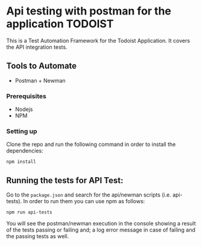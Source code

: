 # Api testing with postman for the application TODOIST

This is a Test Automation Framework for the Todoist Application. It covers the API integration tests.

## Tools to Automate

* Postman + Newman

### Prerequisites

* Nodejs
* NPM

### Setting up

Clone the repo and run the following command in order to install the dependencies:

```
npm install
```

## Running the tests for API Test:

Go to the `package.json` and search for the api/newman scripts (i.e. api-tests). In order to run them you can use npm as follows:

```
npm run api-tests
```

You will see the postman/newman execution in the console showing a result of the tests passing or failing and; a log error message in case of failing and the passing tests as well.
